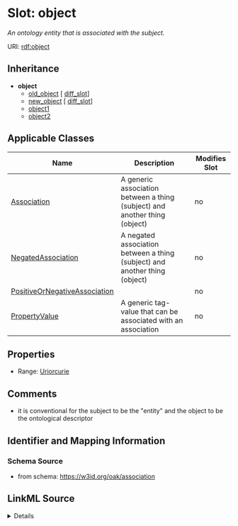 

# Slot: object


_An ontology entity that is associated with the subject._



URI: [rdf:object](rdf:object)




## Inheritance

* **object**
    * [old_object](old_object.md) [ [diff_slot](diff_slot.md)]
    * [new_object](new_object.md) [ [diff_slot](diff_slot.md)]
    * [object1](object1.md)
    * [object2](object2.md)






## Applicable Classes

| Name | Description | Modifies Slot |
| --- | --- | --- |
| [Association](Association.md) | A generic association between a thing (subject) and another thing (object) |  no  |
| [NegatedAssociation](NegatedAssociation.md) | A negated association between a thing (subject) and another thing (object) |  no  |
| [PositiveOrNegativeAssociation](PositiveOrNegativeAssociation.md) |  |  no  |
| [PropertyValue](PropertyValue.md) | A generic tag-value that can be associated with an association |  no  |







## Properties

* Range: [Uriorcurie](Uriorcurie.md)





## Comments

* it is conventional for the subject to be the "entity" and the object to be the ontological descriptor

## Identifier and Mapping Information







### Schema Source


* from schema: https://w3id.org/oak/association




## LinkML Source

<details>
```yaml
name: object
description: An ontology entity that is associated with the subject.
comments:
- it is conventional for the subject to be the "entity" and the object to be the ontological
  descriptor
from_schema: https://w3id.org/oak/association
exact_mappings:
- oa:hasTarget
rank: 1000
slot_uri: rdf:object
alias: object
domain_of:
- PositiveOrNegativeAssociation
- PropertyValue
slot_group: core_triple
range: uriorcurie

```
</details>